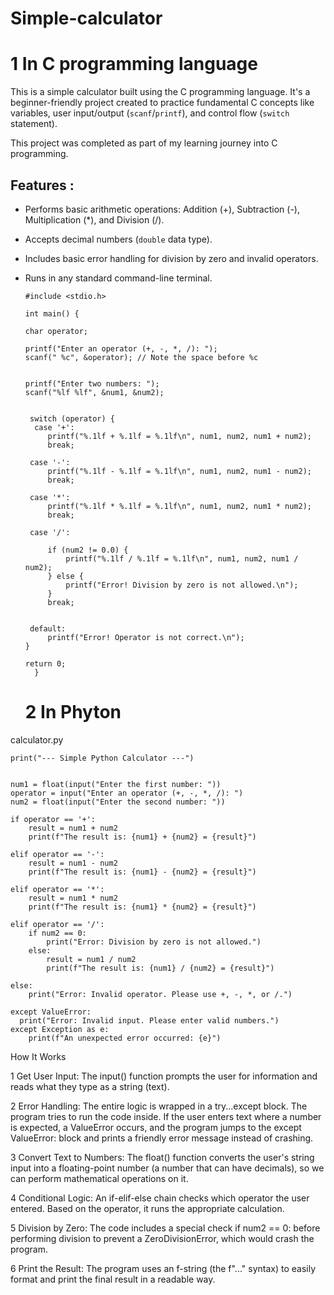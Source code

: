 # Simple-calculator

 
 # 1 In C programming language   


This is a simple calculator built using the C programming language. It's a beginner-friendly project created to practice fundamental C concepts like variables, user input/output (`scanf`/`printf`), and control flow (`switch` statement).

This project was completed as part of my learning journey into C programming.
 
## Features :  

* Performs basic arithmetic operations: Addition (+), Subtraction (-), Multiplication (*), and Division (/).
 * Accepts decimal numbers (`double` data type).
 * Includes basic error handling for division by zero and invalid operators.
 * Runs in any standard command-line terminal.
 
 

       #include <stdio.h>

       int main() {
    
       char operator;

       printf("Enter an operator (+, -, *, /): ");
       scanf(" %c", &operator); // Note the space before %c

    
       printf("Enter two numbers: ");
       scanf("%lf %lf", &num1, &num2);

   
        switch (operator) {
         case '+':
            printf("%.1lf + %.1lf = %.1lf\n", num1, num2, num1 + num2);
            break;
        
        case '-':
            printf("%.1lf - %.1lf = %.1lf\n", num1, num2, num1 - num2);
            break;
        
        case '*':
            printf("%.1lf * %.1lf = %.1lf\n", num1, num2, num1 * num2);
            break;
        
        case '/':
           
            if (num2 != 0.0) {
                printf("%.1lf / %.1lf = %.1lf\n", num1, num2, num1 / num2);
            } else {
                printf("Error! Division by zero is not allowed.\n");
            }
            break;

      
        default:
            printf("Error! Operator is not correct.\n");
       }

       return 0;
         }

   # 2 In Phyton 

  calculator.py

    print("--- Simple Python Calculator ---")

  
    num1 = float(input("Enter the first number: "))
    operator = input("Enter an operator (+, -, *, /): ")
    num2 = float(input("Enter the second number: "))

    if operator == '+':
        result = num1 + num2
        print(f"The result is: {num1} + {num2} = {result}")

    elif operator == '-':
        result = num1 - num2
        print(f"The result is: {num1} - {num2} = {result}")

    elif operator == '*':
        result = num1 * num2
        print(f"The result is: {num1} * {num2} = {result}")

    elif operator == '/':
        if num2 == 0:
            print("Error: Division by zero is not allowed.")
        else:
            result = num1 / num2
            print(f"The result is: {num1} / {num2} = {result}")
    
    else:
        print("Error: Invalid operator. Please use +, -, *, or /.")

    except ValueError:
      print("Error: Invalid input. Please enter valid numbers.")
    except Exception as e:
        print(f"An unexpected error occurred: {e}")


  How It Works
  
 1 Get User Input: The input() function prompts the user for information and reads what they type as a string (text).

 2 Error Handling: The entire logic is wrapped in a try...except block. The program tries to run the code inside. If the user enters text where a number is expected, a ValueError occurs, and the        program jumps to the except ValueError: block and prints a friendly error message instead of crashing.

 3 Convert Text to Numbers: The float() function converts the user's string input into a floating-point number (a number that can have decimals), so we can perform mathematical operations on it.

 4 Conditional Logic: An if-elif-else chain checks which operator the user entered. Based on the operator, it runs the appropriate calculation.

 5 Division by Zero: The code includes a special check if num2 == 0: before performing division to prevent a ZeroDivisionError, which would crash the program.

 6 Print the Result: The program uses an f-string (the f"..." syntax) to easily format and print the final result in a readable way.
